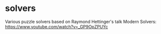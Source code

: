 # solvers
Various puzzle solvers based on Raymond Hettinger's talk Modern Solvers: https://www.youtube.com/watch?v=_GP9OpZPUYc
